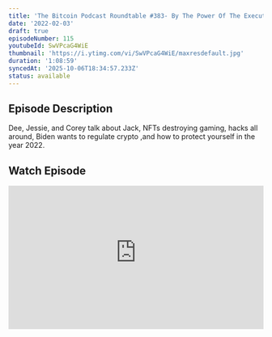 ```yaml
---
title: 'The Bitcoin Podcast Roundtable #383- By The Power Of The Executive Order'
date: '2022-02-03'
draft: true
episodeNumber: 115
youtubeId: SwVPcaG4WiE
thumbnail: 'https://i.ytimg.com/vi/SwVPcaG4WiE/maxresdefault.jpg'
duration: '1:08:59'
syncedAt: '2025-10-06T18:34:57.233Z'
status: available
---
```

## Episode Description

Dee, Jessie, and Corey talk about Jack, NFTs destroying gaming, hacks all around, Biden wants to regulate crypto ,and how to protect yourself in the year 2022.

## Watch Episode

<div style="position: relative; padding-bottom: 56.25%; height: 0; overflow: hidden;">
  <iframe
    src="https://www.youtube-nocookie.com/embed/SwVPcaG4WiE"
    style="position: absolute; top: 0; left: 0; width: 100%; height: 100%;"
    frameborder="0"
    allow="accelerometer; autoplay; clipboard-write; encrypted-media; gyroscope; picture-in-picture"
    allowfullscreen
  ></iframe>
</div>

